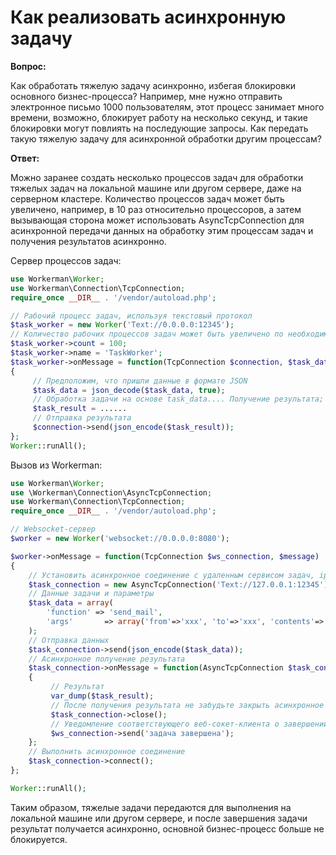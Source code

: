 # Как реализовать асинхронную задачу

**Вопрос:**

Как обработать тяжелую задачу асинхронно, избегая блокировки основного бизнес-процесса? Например, мне нужно отправить электронное письмо 1000 пользователям, этот процесс занимает много времени, возможно, блокирует работу на несколько секунд, и такие блокировки могут повлиять на последующие запросы. Как передать такую тяжелую задачу для асинхронной обработки другим процессам?

**Ответ:**

Можно заранее создать несколько процессов задач для обработки тяжелых задач на локальной машине или другом сервере, даже на серверном кластере. Количество процессов задач может быть увеличено, например, в 10 раз относительно процессоров, а затем вызывающая сторона может использовать AsyncTcpConnection для асинхронной передачи данных на обработку этим процессам задач и получения результатов асинхронно.

Сервер процессов задач:

```php
use Workerman\Worker;
use Workerman\Connection\TcpConnection;
require_once __DIR__ . '/vendor/autoload.php';

// Рабочий процесс задач, используя текстовый протокол
$task_worker = new Worker('Text://0.0.0.0:12345');
// Количество рабочих процессов задач может быть увеличено по необходимости
$task_worker->count = 100;
$task_worker->name = 'TaskWorker';
$task_worker->onMessage = function(TcpConnection $connection, $task_data)
{
     // Предположим, что пришли данные в формате JSON
     $task_data = json_decode($task_data, true);
     // Обработка задачи на основе task_data.... Получение результата; здесь опущено....
     $task_result = ......
     // Отправка результата
     $connection->send(json_encode($task_result));
};
Worker::runAll();
```

Вызов из Workerman:

```php
use Workerman\Worker;
use \Workerman\Connection\AsyncTcpConnection;
use Workerman\Connection\TcpConnection;
require_once __DIR__ . '/vendor/autoload.php';

// Websocket-сервер
$worker = new Worker('websocket://0.0.0.0:8080');

$worker->onMessage = function(TcpConnection $ws_connection, $message)
{
    // Установить асинхронное соединение с удаленным сервисом задач, ip-адресом которого является ip-адрес удаленного сервиса задач; если это локальная машина, то 127.0.0.1, если кластер, тогда ip-адрес LVS
    $task_connection = new AsyncTcpConnection('Text://127.0.0.1:12345');
    // Данные задачи и параметры
    $task_data = array(
        'function' => 'send_mail',
        'args'       => array('from'=>'xxx', 'to'=>'xxx', 'contents'=>'xxx'),
    );
    // Отправка данных
    $task_connection->send(json_encode($task_data));
    // Асинхронное получение результата
    $task_connection->onMessage = function(AsyncTcpConnection $task_connection, $task_result)use($ws_connection)
    {
         // Результат
         var_dump($task_result);
         // После получения результата не забудьте закрыть асинхронное соединение
         $task_connection->close();
         // Уведомление соответствующего веб-сокет-клиента о завершении задачи
         $ws_connection->send('задача завершена');
    };
    // Выполнить асинхронное соединение
    $task_connection->connect();
};

Worker::runAll();
```

Таким образом, тяжелые задачи передаются для выполнения на локальной машине или другом сервере, и после завершения задачи результат получается асинхронно, основной бизнес-процесс больше не блокируется.
